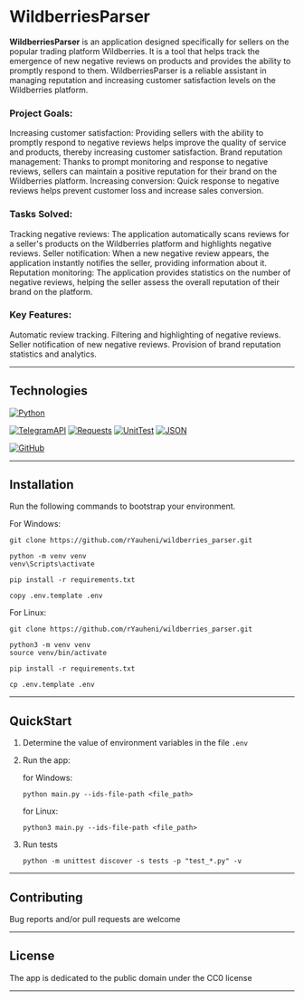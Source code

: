 # WildberriesParser

**WildberriesParser** is an application designed specifically for sellers on the popular trading platform Wildberries. It is a tool that helps track the emergence of new negative reviews on products and provides the ability to promptly respond to them. WildberriesParser is a reliable assistant in managing reputation and increasing customer satisfaction levels on the Wildberries platform.

### Project Goals:

Increasing customer satisfaction: Providing sellers with the ability to promptly respond to negative reviews helps improve the quality of service and products, thereby increasing customer satisfaction.
Brand reputation management: Thanks to prompt monitoring and response to negative reviews, sellers can maintain a positive reputation for their brand on the Wildberries platform.
Increasing conversion: Quick response to negative reviews helps prevent customer loss and increase sales conversion.

### Tasks Solved:

Tracking negative reviews: The application automatically scans reviews for a seller's products on the Wildberries platform and highlights negative reviews.
Seller notification: When a new negative review appears, the application instantly notifies the seller, providing information about it.
Reputation monitoring: The application provides statistics on the number of negative reviews, helping the seller assess the overall reputation of their brand on the platform.

### Key Features:

Automatic review tracking.
Filtering and highlighting of negative reviews.
Seller notification of new negative reviews.
Provision of brand reputation statistics and analytics.
___

## Technologies

[![Python](https://img.shields.io/badge/Python-3.12-%23FFD040?logo=python&logoColor=white&labelColor=%23376E9D)](https://www.python.org/downloads/release/python-3123/)

[![TelegramAPI](https://img.shields.io/badge/TelegramAPI-%23293133)](https://core.telegram.org/bots/api)
[![Requests](https://img.shields.io/badge/Requests-%23293133)](https://pypi.org/project/requests/)
[![UnitTest](https://img.shields.io/badge/UnitTest-%23293133)](https://docs.python.org/3/library/unittest.html)
[![JSON](https://img.shields.io/badge/JSON-%23293133)](https://www.json.org/json-en.html)


[![GitHub](https://img.shields.io/badge/GitHub-%23000000?logoColor=white&labelColor=%23293133&logo=github)](https://github.com/)

___

## Installation

Run the following commands to bootstrap your environment.

For Windows:

```commandline
git clone https://github.com/rYauheni/wildberries_parser.git

python -m venv venv
venv\Scripts\activate

pip install -r requirements.txt

copy .env.template .env

```

For Linux:

```commandline
git clone https://github.com/rYauheni/wildberries_parser.git

python3 -m venv venv
source venv/bin/activate

pip install -r requirements.txt

cp .env.template .env
```

___

## QuickStart

1. Determine the value of environment variables in the file `.env`

2. Run the app:

   for Windows:

   ```commandline
   python main.py --ids-file-path <file_path>
   ```

   for Linux:

   ```commandline
   python3 main.py --ids-file-path <file_path>
   ```

3. Run tests
   ```commandline
   python -m unittest discover -s tests -p "test_*.py" -v
   ```

 ___

## Contributing

Bug reports and/or pull requests are welcome
___

## License

The app is dedicated to the public domain under the CC0 license
___